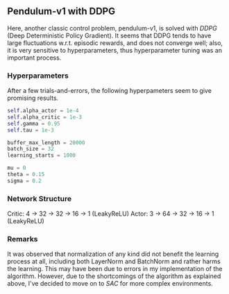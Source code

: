 ## Pendulum-v1 with DDPG

Here, another classic control problem, pendulum-v1, is solved with *DDPG* (Deep Deterministic Policy Gradient). It seems that DDPG tends to have large fluctuations w.r.t. episodic rewards, and does not converge well; also, it is very sensitive to hyperparameters, thus hyperparameter tuning was an important process.

### Hyperparameters
After a few trials-and-errors, the following hyperpameters seem to give promising results.

```python
self.alpha_actor = 1e-4
self.alpha_critic = 1e-3
self.gamma = 0.95
self.tau = 1e-3

buffer_max_length = 20000
batch_size = 32
learning_starts = 1000

mu = 0
theta = 0.15
sigma = 0.2
```

### Network Structure
Critic: 4 -> 32 -> 32 -> 16 -> 1 (LeakyReLU)
Actor: 3 -> 64 -> 32 -> 16 -> 1 (LeakyReLU)

### Remarks
It was observed that normalization of any kind did not benefit the learning process at all, including both LayerNorm and BatchNorm and rather harms the learning. This may have been due to errors in my implementation of the algorithm. However, due to the shortcomings of the algorithm as explained above, I've decided to move on to *SAC* for more complex environments.
